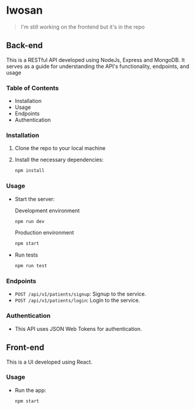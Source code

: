 # Iwosan

> I'm still working on the frontend but it's in the repo

## Back-end
 This is a RESTful API developed using NodeJs, Express and MongoDB. It serves as a guide for understanding the API's functionality, endpoints, and usage

### Table of Contents
- Installation
- Usage
- Endpoints
- Authentication

### Installation

1. Clone the repo to your local machine

2. Install the necessary dependencies:
     ```javascript
     npm install
     ```  

### Usage
- Start the server:

    Development environment
    ```javascript
    npm run dev
    ```
    Production environment
    ```javascript
    npm start
    ```
- Run tests
    ```javascript
    npm run test
    ```

### Endpoints
- `POST /api/v1/patients/signup`: Signup to the service.
- `POST /api/v1/patients/login`: Login to the service.

### Authentication
- This API uses JSON Web Tokens for authentication.

## Front-end
 This is a UI developed using React.

### Usage
- Run the app:

  ```javascript
  npm start
  ```



